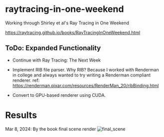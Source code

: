 # raytracing-in-one-weekend
Working through Shirley et al's Ray Tracing in One Weekend

https://raytracing.github.io/books/RayTracingInOneWeekend.html

## ToDo: Expanded Functionality

- Continue with Ray Tracing: The Next Week
  
- Implement RIB file parser. Why RIB? Because I worked with Renderman in college and always wanted to try writing a Renderman compliant renderer.
  ref: https://renderman.pixar.com/resources/RenderMan_20/ribBinding.html

- Convert to GPU-based renderer using CUDA. 

# Results
Mar 8, 2024: By the book final scene render
![final_scene](https://github.com/alexshopov/raytracing-in-one-weekend/assets/1800641/2e50c98f-d764-412a-8e43-a00d6632a688)
